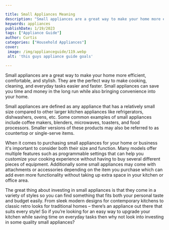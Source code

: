 ```yaml
---

title: Small Appliances Meaning
description: "Small appliances are a great way to make your home more efficient, comfortable, and stylish. They are the perfect way to make cook...see more"
keywords: appliances
publishDate: 1/19/2023
tags: ["Appliance Guide"]
author: Curtis
categories: ["Household Appliances"]
cover: 
 image: /img/applianceguide/119.webp
 alt: 'this guys appliance guide goals'

---
```


Small appliances are a great way to make your home more efficient, comfortable, and stylish. They are the perfect way to make cooking, cleaning, and everyday tasks easier and faster. Small appliances can save you time and money in the long run while also bringing convenience into your home.

Small appliances are defined as any appliance that has a relatively small size compared to other larger kitchen appliances like refrigerators, dishwashers, ovens, etc. Some common examples of small appliances include coffee makers, blenders, microwaves, toasters, and food processors. Smaller versions of these products may also be referred to as countertop or single-serve items. 

When it comes to purchasing small appliances for your home or business it's important to consider both their size and function. Many models offer multiple features such as programmable settings that can help you customize your cooking experience without having to buy several different pieces of equipment. Additionally some small appliances may come with attachments or accessories depending on the item you purchase which can add even more functionality without taking up extra space in your kitchen or office area. 

The great thing about investing in small appliances is that they come in a variety of styles so you can find something that fits both your personal taste and budget easily. From sleek modern designs for contemporary kitchens to classic retro looks for traditional homes – there’s an appliance out there that suits every style! So if you’re looking for an easy way to upgrade your kitchen while saving time on everyday tasks then why not look into investing in some quality small appliances?
